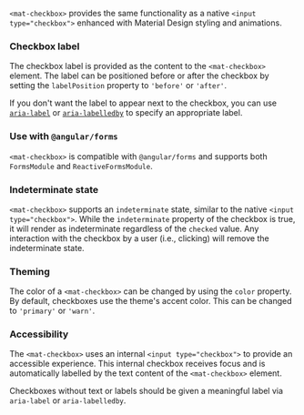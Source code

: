 `<mat-checkbox>` provides the same functionality as a native `<input type="checkbox">`
enhanced with Material Design styling and animations.

<!-- example(checkbox-overview) -->

### Checkbox label
The checkbox label is provided as the content to the `<mat-checkbox>` element. The label can be 
positioned before or after the checkbox by setting the `labelPosition` property to `'before'` or
`'after'`.

If you don't want the label to appear next to the checkbox, you can use 
[`aria-label`](https://www.w3.org/TR/wai-aria/states_and_properties#aria-label) or 
[`aria-labelledby`](https://www.w3.org/TR/wai-aria/states_and_properties#aria-labelledby) to 
specify an appropriate label.

### Use with `@angular/forms`
`<mat-checkbox>` is compatible with `@angular/forms` and supports both `FormsModule` 
and `ReactiveFormsModule`.

### Indeterminate state
`<mat-checkbox>` supports an `indeterminate` state, similar to the native `<input type="checkbox">`.
While the `indeterminate` property of the checkbox is true, it will render as indeterminate 
regardless of the `checked` value. Any interaction with the checkbox by a user (i.e., clicking) will
remove the indeterminate state.

### Theming
The color of a `<mat-checkbox>` can be changed by using the `color` property. By default, checkboxes
use the theme's accent color. This can be changed to `'primary'` or `'warn'`.  

### Accessibility
The `<mat-checkbox>` uses an internal `<input type="checkbox">` to provide an accessible experience.
This internal checkbox receives focus and is automatically labelled by the text content of the
`<mat-checkbox>` element.

Checkboxes without text or labels should be given a meaningful label via `aria-label` or
`aria-labelledby`.
